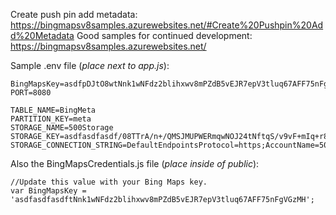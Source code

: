 Create push pin add metadata: https://bingmapsv8samples.azurewebsites.net/#Create%20Pushpin%20Add%20Metadata
Good samples for continued development: https://bingmapsv8samples.azurewebsites.net/ 

Sample .env file (*place next to app.js*): 

```
BingMapsKey=asdfpDJtO8wtNnk1wNFdz2blihxwv8mPZdB5vEJR7epV3tluq67AFF75nFgVGzMH
PORT=8080

TABLE_NAME=BingMeta
PARTITION_KEY=meta
STORAGE_NAME=500Storage
STORAGE_KEY=asdfasdfasdf/08TTrA/n+/QMSJMUPWERmqwNOJ24tNftqS/v9vF+mIq+r8pfB58f3yIzC343cnPQclxA==
STORAGE_CONNECTION_STRING=DefaultEndpointsProtocol=https;AccountName=500starter9eef;AccountKey=asdfasdfasdf/08TTrA/n+/QMSJMUPWERmqwNOJ24tNftqS/v9vF+mIq+r8pfB58f3yIzC343cnPQclxA==;EndpointSuffix=core.windows.net

```

Also the BingMapsCredentials.js file (*place inside of public*): 
```
//Update this value with your Bing Maps key.
var BingMapsKey = 'asdfasdfasdftNnk1wNFdz2blihxwv8mPZdB5vEJR7epV3tluq67AFF75nFgVGzMH';

```